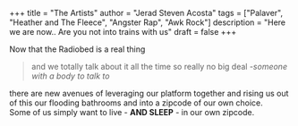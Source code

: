 +++
title = "The Artists"
author = "Jerad Steven Acosta"
tags = ["Palaver", "Heather and The Fleece", "Angster Rap", "Awk Rock"]
description = "Here we are now.. Are you not into trains with us"
draft = false
+++

Now that the Radiobed is a real thing 
> and we totally talk about it all the time so really no big deal
> -_someone with a body to talk to_
 
there are new avenues of leveraging our platform together and rising us out of this our flooding bathrooms and into a zipcode of our own choice. <br>
Some of us simply want to live - **AND SLEEP** - in our own zipcode.